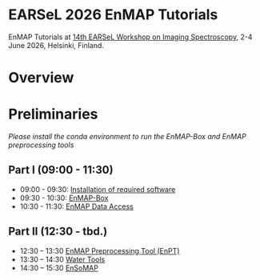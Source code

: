 # EARSeL 2026 EnMAP Tutorials

EnMAP Tutorials at [14th EARSeL Workshop on Imaging Spectroscopy](https://is.earsel.org/workshop/14-IS-Helsinki2026/), 2-4 June 2026, Helsinki, Finland.


# Overview

# Preliminaries
 *Please install the conda environment to run the EnMAP-Box and EnMAP preprocessing tools*

## Part I (09:00 - 11:30)

* 09:00 - 09:30: [Installation of required software](tut_installation.md)
* 09:30 - 10:30: [EnMAP-Box](tut_enmapbox.md)
* 10:30 - 11:30: [EnMAP Data Access](tut_data_access.md)


## Part II (12:30 - tbd.)

* 12:30 – 13:30 [EnMAP Preprocessing Tool (EnPT)](tut_enpt.md)
* 13:30 – 14:30 [Water Tools](tut_water_tools.md) 
* 14:30 – 15:30 [EnSoMAP](tut_ensomap.md)

